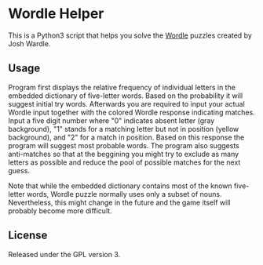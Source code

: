 Wordle Helper
===

This is a Python3 script that helps you solve the [Wordle](https://www.powerlanguage.co.uk/wordle/) puzzles created by Josh Wardle.

## Usage

Program first displays the relative frequency of individual letters in the embedded dictionary of five-letter words. Based on the probability it will suggest initial try words. Afterwards you are required to input your actual Wordle input together with the colored Wordle response indicating matches. Input a five digit number where "0" indicates absent letter (gray background), "1" stands for a matching letter but not in position (yellow background), and "2" for a match in position. Based on this response the program will suggest most probable words. The program also suggests anti-matches so that at the beggining you might try to exclude as many letters as possible and reduce the pool of possible matches for the next guess.

Note that while the embedded dictionary contains most of the known five-letter words, Wordle puzzle normally uses only a subset of nouns. Nevertheless, this might change in the future and the game itself will probably become more difficult.

## License

Released under the GPL version 3.
